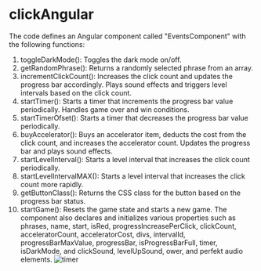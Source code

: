 # clickAngular
The code defines an Angular component called "EventsComponent" with the following functions:

1. toggleDarkMode(): Toggles the dark mode on/off.
2. getRandomPhrase(): Returns a randomly selected phrase from an array.
3. incrementClickCount(): Increases the click count and updates the progress bar accordingly. Plays sound effects and triggers level intervals based on the click count.
4. startTimer(): Starts a timer that increments the progress bar value periodically. Handles game over and win conditions.
5. startTimerOfset(): Starts a timer that decreases the progress bar value periodically.
6. buyAccelerator(): Buys an accelerator item, deducts the cost from the click count, and increases the accelerator count. Updates the progress bar and plays sound effects.
7. startLevelInterval(): Starts a level interval that increases the click count periodically.
8. startLevelIntervalMAX(): Starts a level interval that increases the click count more rapidly.
9. getButtonClass(): Returns the CSS class for the button based on the progress bar status.
10. startGame(): Resets the game state and starts a new game.
The component also declares and initializes various properties such as phrases, name, start, isRed, progressIncreasePerClick, clickCount, acceleratorCount, acceleratorCost, divs, intervalId, progressBarMaxValue, progressBar, isProgressBarFull, timer, isDarkMode, and clickSound, levelUpSound, ower, and perfekt audio elements.
![timer](timer.png)
